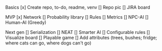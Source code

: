 Basics
[x] Create repo, to-do, readme, venv
[] Repo pic
[] JIRA board

MVP
[x] Network
[] Probability library
[] Rules
[] Metrics
[] NPC-AI
[] Human-AI (Greedy)

Next gen
[] Serialization
[] NEAT
[] Smarter AI
[] Configurable rules
[] Visualize board
[] Playable game
[] Add attributes (trees, bushes; fridge; where cats can go, where dogs can't go)
